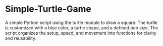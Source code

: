 # Simple-Turtle-Game

A simple Python script using the turtle module to draw a square. The turtle is customized with a blue color, a turtle shape, and a defined pen size. The script organizes the setup, speed, and movement into functions for clarity and reusability. 
